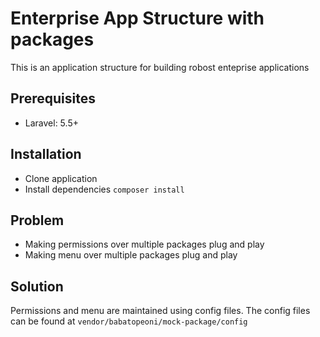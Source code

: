 # Enterprise App Structure with packages

This is an application structure for building robost enteprise applications


## Prerequisites

 - Laravel: 5.5+



## Installation

 - Clone application
 - Install dependencies `composer install`



## Problem

 - Making permissions over multiple packages plug and play
 - Making menu over multiple packages plug and play
 

## Solution

Permissions and menu are maintained using config files. The config files can be found at `vendor/babatopeoni/mock-package/config`

